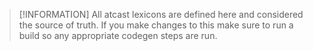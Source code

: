 
> [!INFORMATION]
> All atcast lexicons are defined here and considered the source of truth. If you make changes to this make sure to run a build so any appropriate codegen steps are run.